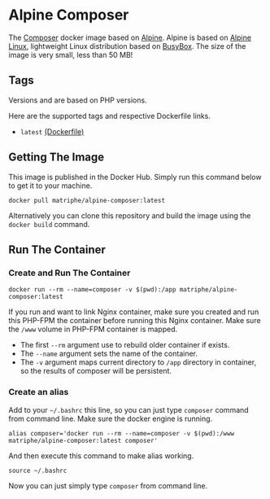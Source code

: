 # Alpine Composer

The [Composer](https://getcomposer.org) docker image based on [Alpine](https://hub.docker.com/_/alpine/). Alpine is based on [Alpine Linux](http://www.alpinelinux.org), lightweight Linux distribution based on [BusyBox](https://hub.docker.com/_/busybox/). The size of the image is very small, less than 50 MB!

## Tags

Versions and are based on PHP versions.

Here are the supported tags and respective Dockerfile links.

 * `latest` [(Dockerfile)](https://github.com/matriphe/docker-alpine-composer/blob/master/Dockerfile)
 
## Getting The Image

This image is published in the Docker Hub. Simply run this command below to get it to your machine.

```Shell
docker pull matriphe/alpine-composer:latest
```

Alternatively you can clone this repository and build the image using the `docker build` command.

## Run The Container

### Create and Run The Container

```Shell
docker run --rm --name=composer -v $(pwd):/app matriphe/alpine-composer:latest
```

If you run and want to link Nginx container, make sure you created and run this PHP-FPM the container before running this Nginx container. Make sure the `/www` volume in PHP-FPM container is mapped.

 * The first `--rm` argument use to rebuild older container if exists.
 * The `--name` argument sets the name of the container.
 * The `-v` argument maps current directory to `/app` directory in container, so the results of composer will be persistent.
  
### Create an alias

Add to your `~/.bashrc` this line, so you can just type `composer` command from command line. Make sure the docker engine is running.

```Shell
alias composer='docker run --rm --name=composer -v $(pwd):/www matriphe/alpine-composer:latest composer'
```

And then execute this command to make alias working.

```Shell
source ~/.bashrc
```

Now you can just simply type `composer` from command line.
